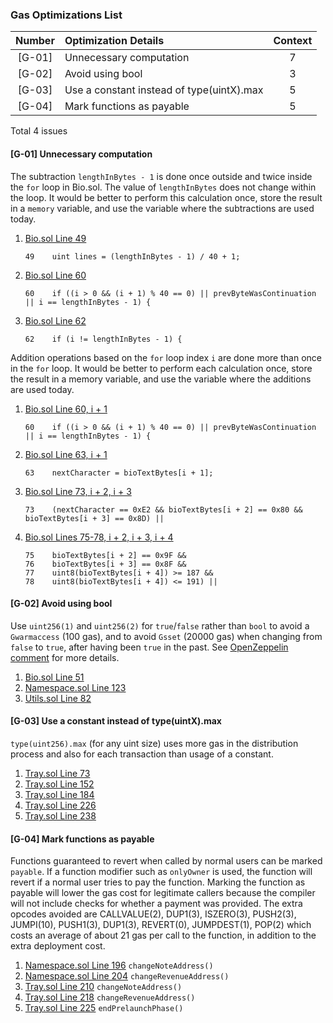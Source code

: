 ### Gas Optimizations List

| Number | Optimization Details                      | Context |
| :----: | :---------------------------------------- | :-----: |
| [G-01] | Unnecessary computation                   |    7    |
| [G-02] | Avoid using bool                          |    3    |
| [G-03] | Use a constant instead of type(uintX).max |    5    |
| [G-04] | Mark functions as payable                 |    5    |

Total 4 issues

#### [G-01] Unnecessary computation

The subtraction `lengthInBytes - 1` is done once outside and twice inside the `for` loop in Bio.sol. The value of `lengthInBytes` does not change within the loop. It would be better to perform this calculation once, store the result in a `memory` variable, and use the variable where the subtractions are used today.

1. [Bio.sol Line 49](https://github.com/code-423n4/2023-03-canto-identity/blob/077372297fc419ea7688ab62cc3fd4e8f4e24e66/canto-bio-protocol/src/Bio.sol#L49)
   ```solidity
   49    uint lines = (lengthInBytes - 1) / 40 + 1;
   ```
1. [Bio.sol Line 60](https://github.com/code-423n4/2023-03-canto-identity/blob/077372297fc419ea7688ab62cc3fd4e8f4e24e66/canto-bio-protocol/src/Bio.sol#L60)
   ```solidity
   60    if ((i > 0 && (i + 1) % 40 == 0) || prevByteWasContinuation || i == lengthInBytes - 1) {
   ```
1. [Bio.sol Line 62](https://github.com/code-423n4/2023-03-canto-identity/blob/077372297fc419ea7688ab62cc3fd4e8f4e24e66/canto-bio-protocol/src/Bio.sol#L62)
   ```solidity
   62    if (i != lengthInBytes - 1) {
   ```

Addition operations based on the `for` loop index `i` are done more than once in the `for` loop. It would be better to perform each calculation once, store the result in a memory variable, and use the variable where the additions are used today.

1. [Bio.sol Line 60, i + 1](https://github.com/code-423n4/2023-03-canto-identity/blob/077372297fc419ea7688ab62cc3fd4e8f4e24e66/canto-bio-protocol/src/Bio.sol#L60)
   ```solidity
   60    if ((i > 0 && (i + 1) % 40 == 0) || prevByteWasContinuation || i == lengthInBytes - 1) {
   ```
1. [Bio.sol Line 63, i + 1](https://github.com/code-423n4/2023-03-canto-identity/blob/077372297fc419ea7688ab62cc3fd4e8f4e24e66/canto-bio-protocol/src/Bio.sol#L63)
   ```solidity
   63    nextCharacter = bioTextBytes[i + 1];
   ```
1. [Bio.sol Line 73, i + 2, i + 3](https://github.com/code-423n4/2023-03-canto-identity/blob/077372297fc419ea7688ab62cc3fd4e8f4e24e66/canto-bio-protocol/src/Bio.sol#L73)
   ```solidity
   73    (nextCharacter == 0xE2 && bioTextBytes[i + 2] == 0x80 && bioTextBytes[i + 3] == 0x8D) ||
   ```
1. [Bio.sol Lines 75-78, i + 2, i + 3, i + 4](https://github.com/code-423n4/2023-03-canto-identity/blob/077372297fc419ea7688ab62cc3fd4e8f4e24e66/canto-bio-protocol/src/Bio.sol#L75-78)
   ```solidity
   75    bioTextBytes[i + 2] == 0x9F &&
   76    bioTextBytes[i + 3] == 0x8F &&
   77    uint8(bioTextBytes[i + 4]) >= 187 &&
   78    uint8(bioTextBytes[i + 4]) <= 191) ||
   ```

#### [G-02] Avoid using bool

Use `uint256(1)` and `uint256(2)` for `true`/`false` rather than `bool` to avoid a `Gwarmaccess` (100 gas), and to avoid `Gsset` (20000 gas) when changing from `false` to `true`, after having been `true` in the past. See [OpenZeppelin comment](https://github.com/OpenZeppelin/openzeppelin-contracts/blob/58f635312aa21f947cae5f8578638a85aa2519f5/contracts/security/ReentrancyGuard.sol#L23-L27) for more details.

1. [Bio.sol Line 51](https://github.com/code-423n4/2023-03-canto-identity/blob/main/canto-bio-protocol/src/Bio.sol#L51)
1. [Namespace.sol Line 123](https://github.com/code-423n4/2023-03-canto-identity/blob/main/canto-namespace-protocol/src/Namespace.sol#L123)
1. [Utils.sol Line 82](https://github.com/code-423n4/2023-03-canto-identity/blob/main/canto-namespace-protocol/src/Utils.sol#L82)

#### [G-03] Use a constant instead of type(uintX).max

`type(uint256).max` (for any uint size) uses more gas in the distribution process and also for each transaction than usage of a constant.

1. [Tray.sol Line 73](https://github.com/code-423n4/2023-03-canto-identity/blob/main/canto-namespace-protocol/src/Tray.sol#L73)
1. [Tray.sol Line 152](https://github.com/code-423n4/2023-03-canto-identity/blob/main/canto-namespace-protocol/src/Tray.sol#L152)
1. [Tray.sol Line 184](https://github.com/code-423n4/2023-03-canto-identity/blob/main/canto-namespace-protocol/src/Tray.sol#L184)
1. [Tray.sol Line 226](https://github.com/code-423n4/2023-03-canto-identity/blob/main/canto-namespace-protocol/src/Tray.sol#L226)
1. [Tray.sol Line 238](https://github.com/code-423n4/2023-03-canto-identity/blob/main/canto-namespace-protocol/src/Tray.sol#L238)

#### [G-04] Mark functions as payable

Functions guaranteed to revert when called by normal users can be marked `payable`. If a function modifier such as `onlyOwner` is used, the function will revert if a normal user tries to pay the function. Marking the function as payable will lower the gas cost for legitimate callers because the compiler will not include checks for whether a payment was provided. The extra opcodes avoided are CALLVALUE(2), DUP1(3), ISZERO(3), PUSH2(3), JUMPI(10), PUSH1(3), DUP1(3), REVERT(0), JUMPDEST(1), POP(2) which costs an average of about 21 gas per call to the function, in addition to the extra deployment cost.

1. [Namespace.sol Line 196](https://github.com/code-423n4/2023-03-canto-identity/blob/main/canto-namespace-protocol/src/Namespace.sol#L196) `changeNoteAddress()`
1. [Namespace.sol Line 204](https://github.com/code-423n4/2023-03-canto-identity/blob/main/canto-namespace-protocol/src/Namespace.sol#L204) `changeRevenueAddress()`
1. [Tray.sol Line 210](https://github.com/code-423n4/2023-03-canto-identity/blob/main/canto-namespace-protocol/src/Namespace.sol#L210) `changeNoteAddress()`
1. [Tray.sol Line 218](https://github.com/code-423n4/2023-03-canto-identity/blob/main/canto-namespace-protocol/src/Namespace.sol#L218) `changeRevenueAddress()`
1. [Tray.sol Line 225](https://github.com/code-423n4/2023-03-canto-identity/blob/main/canto-namespace-protocol/src/Namespace.sol#L225) `endPrelaunchPhase()`
